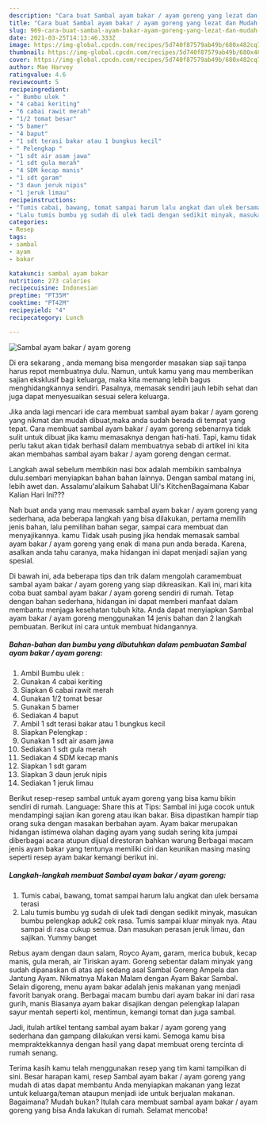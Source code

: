 ```yaml
---
description: "Cara buat Sambal ayam bakar / ayam goreng yang lezat dan Mudah Dibuat"
title: "Cara buat Sambal ayam bakar / ayam goreng yang lezat dan Mudah Dibuat"
slug: 969-cara-buat-sambal-ayam-bakar-ayam-goreng-yang-lezat-dan-mudah-dibuat
date: 2021-03-25T14:13:46.333Z
image: https://img-global.cpcdn.com/recipes/5d740f87579ab49b/680x482cq70/sambal-ayam-bakar-ayam-goreng-foto-resep-utama.jpg
thumbnail: https://img-global.cpcdn.com/recipes/5d740f87579ab49b/680x482cq70/sambal-ayam-bakar-ayam-goreng-foto-resep-utama.jpg
cover: https://img-global.cpcdn.com/recipes/5d740f87579ab49b/680x482cq70/sambal-ayam-bakar-ayam-goreng-foto-resep-utama.jpg
author: Mae Harvey
ratingvalue: 4.6
reviewcount: 5
recipeingredient:
- " Bumbu ulek "
- "4 cabai keriting"
- "6 cabai rawit merah"
- "1/2 tomat besar"
- "5 bamer"
- "4 baput"
- "1 sdt terasi bakar atau 1 bungkus kecil"
- " Pelengkap "
- "1 sdt air asam jawa"
- "1 sdt gula merah"
- "4 SDM kecap manis"
- "1 sdt garam"
- "3 daun jeruk nipis"
- "1 jeruk limau"
recipeinstructions:
- "Tumis cabai, bawang, tomat sampai harum lalu angkat dan ulek bersama terasi"
- "Lalu tumis bumbu yg sudah di ulek tadi dengan sedikit minyak, masukan bumbu pelengkap aduk2 cek rasa. Tumis sampai kluar minyak nya. Atau sampai di rasa cukup semua. Dan masukan perasan jeruk limau, dan sajikan. Yummy banget"
categories:
- Resep
tags:
- sambal
- ayam
- bakar

katakunci: sambal ayam bakar 
nutrition: 273 calories
recipecuisine: Indonesian
preptime: "PT35M"
cooktime: "PT42M"
recipeyield: "4"
recipecategory: Lunch

---
```



![Sambal ayam bakar / ayam goreng](https://img-global.cpcdn.com/recipes/5d740f87579ab49b/680x482cq70/sambal-ayam-bakar-ayam-goreng-foto-resep-utama.jpg)

Di era  sekarang , anda memang bisa mengorder masakan siap saji tanpa harus repot membuatnya dulu. Namun, untuk kamu yang mau memberikan sajian eksklusif bagi keluarga, maka kita memang lebih bagus menghidangkannya sendiri. Pasalnya, memasak sendiri jauh lebih sehat dan juga dapat menyesuaikan sesuai selera keluarga.

Jika anda lagi mencari ide cara membuat sambal ayam bakar / ayam goreng yang nikmat dan mudah dibuat,maka anda sudah berada di tempat yang tepat. Cara membuat sambal ayam bakar / ayam goreng  sebenarnya tidak sulit untuk dibuat jika kamu memasaknya dengan hati-hati. Tapi, kamu tidak perlu takut akan tidak berhasil dalam membuatnya 
sebab di artikel ini kita akan membahas sambal ayam bakar / ayam goreng dengan cermat.  

Langkah awal sebelum membikin nasi box adalah membikin sambalnya dulu.sembari menyiapkan bahan bahan lainnya. Dengan sambal matang ini, lebih awet dan. Assalamu&#39;alaikum Sahabat Uli&#39;s KitchenBagaimana Kabar Kalian Hari Ini???

Nah buat anda yang mau memasak sambal ayam bakar / ayam goreng yang sederhana, ada beberapa langkah yang bisa dilakukan, pertama memilih jenis bahan, lalu pemilihan bahan segar, sampai cara membuat dan menyajikannya. kamu Tidak usah pusing jika hendak memasak sambal ayam bakar / ayam goreng yang enak di mana pun anda berada. Karena, asalkan anda  tahu caranya, maka hidangan ini dapat menjadi sajian yang spesial.

Di bawah ini, ada beberapa tips dan trik dalam mengolah caramembuat sambal ayam bakar / ayam goreng yang siap dikreasikan. Kali ini, mari kita coba buat sambal ayam bakar / ayam goreng sendiri di rumah. Tetap dengan bahan sederhana, hidangan ini dapat memberi manfaat dalam membantu menjaga kesehatan tubuh kita. Anda dapat menyiapkan Sambal ayam bakar / ayam goreng menggunakan 14 jenis bahan dan 2 langkah pembuatan. Berikut ini cara untuk membuat hidangannya.

<!--inarticleads1-->

##### Bahan-bahan dan bumbu yang dibutuhkan dalam pembuatan Sambal ayam bakar / ayam goreng:

1. Ambil  Bumbu ulek :
1. Gunakan 4 cabai keriting
1. Siapkan 6 cabai rawit merah
1. Gunakan 1/2 tomat besar
1. Gunakan 5 bamer
1. Sediakan 4 baput
1. Ambil 1 sdt terasi bakar atau 1 bungkus kecil
1. Siapkan  Pelengkap :
1. Gunakan 1 sdt air asam jawa
1. Sediakan 1 sdt gula merah
1. Sediakan 4 SDM kecap manis
1. Siapkan 1 sdt garam
1. Siapkan 3 daun jeruk nipis
1. Sediakan 1 jeruk limau


Berikut resep-resep sambal untuk ayam goreng yang bisa kamu bikin sendiri di rumah. Language: Share this at Tips: Sambal ini juga cocok untuk mendampingi sajian ikan goreng atau ikan bakar. Bisa dipastikan hampir tiap orang suka dengan masakan berbahan ayam. Ayam bakar merupakan hidangan istimewa olahan daging ayam yang sudah sering kita jumpai diberbagai acara atupun dijual direstoran bahkan warung Berbagai macam jenis ayam bakar yang tentunya memiliki ciri dan keunikan masing masing seperti resep ayam bakar kemangi berikut ini. 

<!--inarticleads2-->

##### Langkah-langkah membuat Sambal ayam bakar / ayam goreng:

1. Tumis cabai, bawang, tomat sampai harum lalu angkat dan ulek bersama terasi
1. Lalu tumis bumbu yg sudah di ulek tadi dengan sedikit minyak, masukan bumbu pelengkap aduk2 cek rasa. Tumis sampai kluar minyak nya. Atau sampai di rasa cukup semua. Dan masukan perasan jeruk limau, dan sajikan. Yummy banget


Rebus ayam dengan daun salam, Royco Ayam, garam, merica bubuk, kecap manis, gula merah, air Tiriskan ayam. Goreng sebentar dalam minyak yang sudah dipanaskan di atas api sedang asal Sambal Goreng Ampela dan Jantung Ayam. Nikmatnya Makan Malam dengan Ayam Bakar Sambal. Selain digoreng, menu ayam bakar adalah jenis makanan yang menjadi favorit banyak orang. Berbagai macam bumbu dari ayam bakar ini dari rasa gurih, manis Biasanya ayam bakar disajikan dengan pelengkap lalapan sayur mentah seperti kol, mentimun, kemangi tomat dan juga sambal. 

Jadi, itulah artikel tentang  sambal ayam bakar / ayam goreng  yang sederhana dan gampang dilakukan versi kami. Semoga kamu bisa mempraktekkannya dengan hasil yang dapat membuat oreng tercinta di rumah senang. 

Terima kasih kamu telah menggunakan resep yang tim kami tampilkan di sini. Besar harapan kami, resep  Sambal ayam bakar / ayam goreng yang mudah di atas dapat membantu Anda menyiapkan makanan yang lezat untuk keluarga/teman ataupun menjadi ide untuk berjualan makanan. Bagaimana? Mudah bukan? Itulah cara membuat sambal ayam bakar / ayam goreng yang bisa Anda lakukan di rumah. Selamat mencoba!

